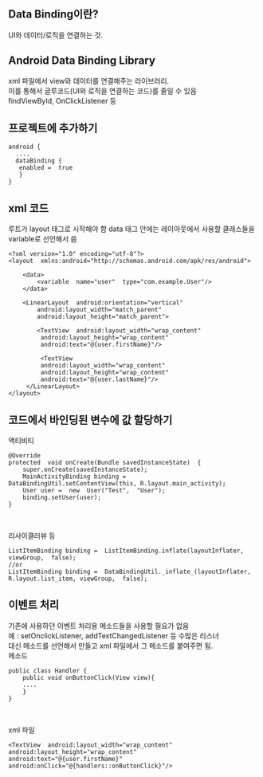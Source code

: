 ## Data Binding이란?
UI와 데이터/로직을 연결하는 것.

## Android Data Binding Library
xml 파일에서 view와 데이터를 연결해주는 라이브러리.
<br>
이를 통해서 글루코드(UI와 로직을 연결하는 코드)를 줄일 수 있음
<br>
findViewById, OnClickListener 등

## 프로젝트에 추가하기
```
android {
  ....
  dataBinding {
   enabled =  true  
   }  
}
```

## xml 코드
루트가 layout 태그로 시작해야 함
data 태그 안에는 레이아웃에서 사용할 클래스들을 variable로 선언해서 씀
```
<?xml version="1.0" encoding="utf-8"?>  
<layout  xmlns:android="http://schemas.android.com/apk/res/android">

	<data>  
		<variable  name="user"  type="com.example.User"/>
	</data>
	
	<LinearLayout  android:orientation="vertical"
	    android:layout_width="match_parent"
	    android:layout_height="match_parent">
	   
	    <TextView  android:layout_width="wrap_content" 
	     android:layout_height="wrap_content"  
	     android:text="@{user.firstName}"/>  
	    
	     <TextView  
	     android:layout_width="wrap_content"  
	     android:layout_height="wrap_content"  
	     android:text="@{user.lastName}"/>  
	 </LinearLayout>  
</layout>
```

## 코드에서 바인딩된 변수에 값 할당하기

액티비티
```
@Override  
protected  void onCreate(Bundle savedInstanceState)  { 
	super.onCreate(savedInstanceState);  
	MainActivityBinding binding =  DataBindingUtil.setContentView(this, R.layout.main_activity);  
	User user =  new  User("Test",  "User"); 
	binding.setUser(user);  
}
```

<br>

리사이클러뷰 등
```
ListItemBinding binding =  ListItemBinding.inflate(layoutInflater, viewGroup,  false);  
//or  
ListItemBinding binding =  DataBindingUtil._inflate_(layoutInflater, R.layout.list_item, viewGroup,  false);
```


## 이벤트 처리
기존에 사용하던 이벤트 처리용 메소드들을 사용할 필요가 없음
<br>
예 : setOnclickListener, addTextChangedListener 등 수많은 리스너
<br>
대신 메소드를 선언해서 만들고 xml 파일에서 그 메소드를 붙여주면 됨.
<br>
메소드

```
public class Handler {
	public void onButtonClick(View view){
	....
	}
}
```
<br>

xml 파일
```
<TextView  android:layout_width="wrap_content"  
android:layout_height="wrap_content"  
android:text="@{user.firstName}"  
android:onClick="@{handlers::onButtonClick}"/>
```

<!--stackedit_data:
eyJoaXN0b3J5IjpbLTE1ODA5NjQ1NzMsMTI2NDk2MDE4Ml19
-->